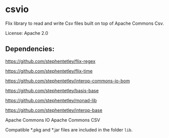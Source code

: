 # csvio

Flix library to read and write Csv files built on top of Apache Commons Csv.

License: Apache 2.0

## Dependencies: 

https://github.com/stephentetley/flix-regex

https://github.com/stephentetley/flix-time

https://github.com/stephentetley/interop-commons-io-bom

https://github.com/stephentetley/basis-base

https://github.com/stephentetley/monad-lib

https://github.com/stephentetley/interop-base


Apache Commons IO
Apache Commons CSV

Compatible *.pkg and *.jar files are included in the folder `lib`.
